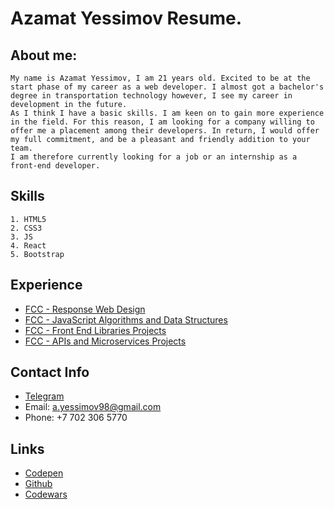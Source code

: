 # Azamat Yessimov Resume.  
## About me:
    My name is Azamat Yessimov, I am 21 years old. Excited to be at the start phase of my career as a web developer. I almost got a bachelor's degree in transportation technology however, I see my career in development in the future.
    As I think I have a basic skills. I am keen on to gain more experience in the field. For this reason, I am looking for a company willing to offer me a placement among their developers. In return, I would offer my full commitment, and be a pleasant and friendly addition to your team.
    I am therefore currently looking for a job or an internship as a front-end developer.
    
## Skills
    1. HTML5
    2. CSS3
    3. JS
    4. React
    5. Bootstrap
    
## Experience
  * [FCC - Response Web Design](https://www.freecodecamp.org/certification/fcc2adcc54c-dc1d-4932-ae7f-ef365b6ef66e/responsive-web-design)
  * [FCC - JavaScript Algorithms and Data Structures](https://www.freecodecamp.org/certification/fcc2adcc54c-dc1d-4932-ae7f-ef365b6ef66e/javascript-algorithms-and-data-structures)
  * [FCC - Front End Libraries Projects](https://www.freecodecamp.org/certification/fcc2adcc54c-dc1d-4932-ae7f-ef365b6ef66e/front-end-libraries)
  * [FCC - APIs and Microservices Projects](https://www.freecodecamp.org/certification/fcc2adcc54c-dc1d-4932-ae7f-ef365b6ef66e/apis-and-microservices)
  
## Contact Info
 * [Telegram](http://t.me/azabraza98)
 * Email: a.yessimov98@gmail.com
 * Phone: +7 702 306 5770
 
## Links
 * [Codepen](https://codepen.io/yessimov-a)
 * [Github](https://github.com/yessimov-a?tab=repositories)
 * [Codewars](https://www.codewars.com/users/yessimov-a)
